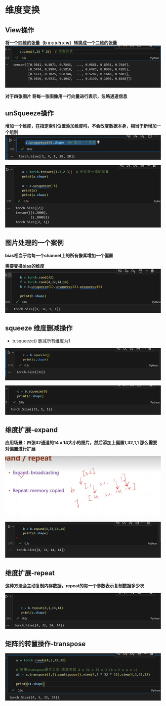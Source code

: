 # 维度变换

## View操作

**将一个四维的张量（b x c x h x w）转换成一个二维的张量**
![图 1](../images/8870e8b2e924c06fe6ffa1091e83610693a7b81022d4eb9d94a0a9c01f01f3a3.png)  

**对于四张图片 将每一张图像用一行向量进行表示，忽略通道信息**

## unSqueeze操作

**增加一个维度，在指定索引位置添加维度吗，不会改变数据本身，相当于新增加一个组别**
![图 3](../images/11148d0bb9ba230fe891bb185c3fccc3c11f8ce3548c0fe6daeef96d2330cd6b.png)  

![图 4](../images/52d9d706867774b0dc352f1ff4337883a554303fe9db25e13e52bf2f7fabce90.png)  

## 图片处理的一个案例

**bias相当于给每一个channel上的所有像素增加一个偏置**

**需要变换bias的维度**
![图 5](../images/8e0e1dd92f6038ee7b233d02dead8fbfbb63b4093eaf7b667832c7cbb5f71483.png)  

## squeeze 维度删减操作

* b.squeeze() 删减所有维度为1

![图 6](../images/37a461744799d6b7d18a223b6c4d35b415a7ca90e2469e4389feb921b9c10169.png)  

![图 7](../images/fa8f0bea6f64cc6c2742cf4adcb8833fed4da51768360f1845720759c56623b6.png)  

## 维度扩展-expand

**应用场景：四张32通道的14 x 14大小的图片，然后添加上偏置1,32,1,1 那么需要对偏置进行扩展**

![图 8](../images/555984463c5a9c5f04ce0eddcc31a34d40a47aac39964e8efbac203e858aa716.png)  

![图 9](../images/8d43b98ea7eda8bad59ed9d45f35c5b45e9db891eded26fe4c96af0de9b22d19.png)  

## 维度扩展-repeat

**这种方法会主动复制内存数据，repeat的每一个参数表示复制数据多少次**

![图 10](../images/4a005507159e007ca9ed50bff7eea93eba4a58e7f7373f46a75883a91db90116.png)  

## 矩阵的转置操作-transpose

![图 11](../images/cb43f7857356ae4304e983ca2eb4fa49ad6dadf2c804083e3be3127ab1e974df.png)  



